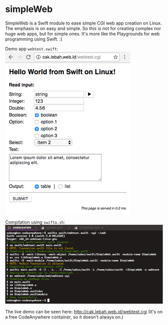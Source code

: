 # simpleWeb
SimpleWeb is a Swift module to ease simple CGI web app creation on Linux. The emphasis is on easy and simple. So this is not for creating complex nor huge web apps, but for simple ones. It's more like the Playgrounds for web programming using Swift. :)

Demo app ```webtest.swift```:    
![demo](https://github.com/pakLebah/simpleWeb/blob/master/swift%20cgi%20on%20linux.png)

Compilation using ```swifta.sh```:    
![compile](https://github.com/pakLebah/simpleWeb/blob/master/swifta%20on%20linux.png)

The live demo can be seen here: http://cak.lebah.web.id/webtest.cgi
(It's on a free CodeAnywhere container, so it doesn't always on.)
